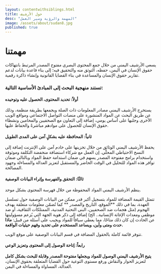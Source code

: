 ```yaml
---
layout: contentwithsiblings.html
title: حول الأرشيف
desc: "المهمة والرؤية وسير العمل"
image: /assets/about/sudan8.jpg
published: true
---
```

# مهمتنا

يسعى الأرشيف اليمني من خلال جمع المحتوى البصري مفتوح المصدر المرتبط بانتهاكات حقوق الإنسان في اليمن، حفظه، التوثق منه والتحقيق فيه؛ إلى بناء قاعدة بيانات لدعم تقارير حقوق الإنسان والمساعدة في بناء القضايا القانونية وإنشاء ذاكرة رقمية.

### تستند منهجية البحث إلى المبادئ الأساسية التالية:

#### أولاً: تحديد المحتوى، الحصول عليه وتوحيده

يستخرج الأرشيف اليمني مصادر المعلومات ذات الصلة ويجمعها بطريقة منظمة، وذلك عن طريق البحث عن المواد المنشورة على منصات التواصل الاجتماعي ومواقع الويب الأخرى وجلبها على أساس يومي، إضافة إلى التعاون مع الصحفيين والمحامين ونشطاء حقوق الإنسان للحصول على موادهم مباشرةً والحفاظ عليها.

#### ثانياً: المحافظة عليه بشكلٍ آمن على المدى الطويل

يحفظ الأرشيف اليمني الوثائق من خلال تخزينها على خادم آمن على الإنترنت إضافة إلى النسخ الاحتياطي المحلّي. إن العمل مع شركاء استضافة منخفضة التكلفة وموثوقة واستخدام برامج مفتوحة المصدر يسهم في  ضمان استدامة حفظ المواد وبالتالي ضمان توافر هذه المواد للتحليل في الوقت الحاضر والمستقبل لتعزيز العدالة والمساءلة وجهود المصالحة.

#### ثالثًا: التحقق والفهرسة وإثراء البيانات الوصفية

ينظم الأرشيف اليمني المواد المحفوظة من خلال فهرسة المحتوى بشكل موحد.

تتمثل القيمة المضافة للمواد بتسجيل أكبر قدر ممكن من البيانات الوصفية حول تسلسل العهدة، بما في ذلك **الموقع، التاريخ  والمصدر ** كما تُضمّن معلومات متعلقة بهدف الهجوم (مثل هجمات ضد الصحفيين، البنى التحتية المدنية، الممتلكات الثقافية، أو ضد موظفي ومعدات الإغاثة الإنسانية.. الخ) إضافة إلى ذكر هوية الجهة التي يُزعم مسؤوليتها عن الحادث إن كان ذلك متاحًا، مما يعطي سياقاً للمواد ويجيب على أسئلة من قبيل: **ماذا حدث ومتى وأين، ويساعد المستخدم على تحديد وفهم حيثيات الواقعة.**

تتوفر قائمة كاملة بالحقول المضافة في قسم البيانات الوصفية على موقع الويب.

#### رابعاً: إتاحة الوصول إلى المحتوى وتعزيز الوعي

**يتيح الأرشيف اليمني الوصول للمواد ويجعلها مفتوحة المصدر وقابلة للبحث بشكل كامل**  لتعزيز الحوار والنقاش ورفع مستوى التوعية حول القضايا المتعلقة بحقوق الإنسان، العدالة، المساواة والمساءلة في اليمن.
